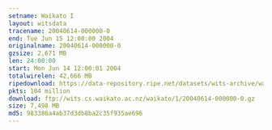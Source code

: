 ```yaml
---
setname: Waikato I
layout: witsdata
tracename: 20040614-000000-0
end: Tue Jun 15 12:00:00 2004
originalname: 20040614-000000-0
gzsize: 2,671 MB
len: 24:00:00
start: Mon Jun 14 12:00:01 2004
totalwirelen: 42,666 MB
ripedownload: https://data-repository.ripe.net/datasets/wits-archive/waikato/1/20040614-000000-0.gz
pkts: 104 million
download: ftp://wits.cs.waikato.ac.nz/waikato/1/20040614-000000-0.gz
size: 7,498 MB
md5: 983386a4ab37d3db8ba2c35f935ae696
---
```

